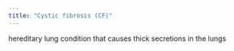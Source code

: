 ```yaml
---
title: "Cystic fibrosis (CF)"
---
```

hereditary lung condition that causes thick secretions in the lungs

